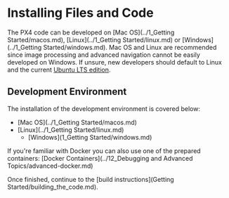 # Installing Files and Code

The PX4 code can be developed on [Mac OS](../1_Getting Started/macos.md), [Linux](../1_Getting Started/linux.md) or [Windows](../1_Getting Started/windows.md). Mac OS and Linux are recommended since image processing and advanced navigation cannot be easily developed on Windows. If unsure, new developers should default to Linux and the current [Ubuntu LTS edition](https://wiki.ubuntu.com/LTS).

## Development Environment

The installation of the development environment is covered below:

- [Mac OS](../1_Getting Started/macos.md)
- [Linux](../1_Getting Started/linux.md)
  - [Windows](1_Getting Started/windows.md)

If you're familiar with Docker you can also use one of the prepared containers: [Docker Containers](../12_Debugging and Advanced Topics/advanced-docker.md)

Once finished, continue to the [build instructions](Getting Started/building_the_code.md).